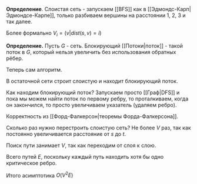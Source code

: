 **Определение**. Слоистая сеть - запускаем [[BFS]] как в [[Эдмондс-Карп|Эдмондсе-Карпе]], только разбиваем вершины на расстоянии 1, 2, 3 и так далее.

Более формально $V_{i} = (v | dist(s, v) = i)$

**Определение.** Пусть $G$ - cеть. Блокирующий [[Потоки|поток]] - такой поток в $G$, который нельзя увеличить без использования обратных рёбер.

Теперь сам алгоритм.

В остаточной сети строит слоистую и находит блокирующий поток. 

Как находим блокирующий поток? Запускаем просто [[Граф|DFS]] и пока мы можем найти поток по первому ребру, то проталкиваем, когда он закончился, то просто увеличиваем указатель (удаляем ребро).

Корректность из [[Форд-Фалкерсон|теоремы Форда-Фалкерсона]].

Сколько раз нужно перестроить слоистую сеть? Не более $V$ раз, так как постоянно увеличивается расстояние от $s$ до $t$.

Поиск пути занимает $V$, так как переходим от слоя к слою.

Всего путей $E$, поскольку каждый путь находить хотя бы одно критическое ребро.

Итого асимптотика $O(V^{2}E)$